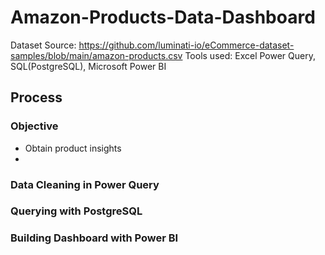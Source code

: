 # Amazon-Products-Data-Dashboard
Dataset Source: https://github.com/luminati-io/eCommerce-dataset-samples/blob/main/amazon-products.csv
Tools used: Excel Power Query, SQL(PostgreSQL), Microsoft Power BI 

## Process

### Objective 
- Obtain product insights
- 

### Data Cleaning in Power Query

### Querying with PostgreSQL

### Building Dashboard with Power BI
